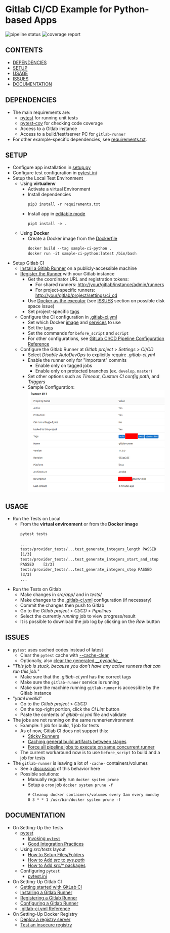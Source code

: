 # Gitlab CI/CD Example for Python-based Apps

![pipeline status][1] ![coverage report][2]

## CONTENTS

* [DEPENDENCIES](#dependencies)
* [SETUP](#setup)
* [USAGE](#usage)
* [ISSUES](#issues)
* [DOCUMENTATION](#documentation)

## DEPENDENCIES

* The main requirements are:
    * [pytest](https://docs.pytest.org/en/latest/contents.html) for running unit tests
    * [pytest-cov](https://github.com/pytest-dev/pytest-cov) for checking code coverage
    * Access to a Gitlab instance
    * Access to a build/test/server PC for `gitlab-runner`
* For other example-specific dependencies, see [requirements.txt](./requirements.txt).

## SETUP

* Configure app installation in [setup.py](./setup.py)
* Configure test configuration in [pytest.ini](./pytest.ini)
* Setup the Local Test Environment
    * Using **virtualenv**
        * Activate a virtual Environment
        * Install dependencies
            ```
            pip3 install -r requirements.txt

            ```
        * Install app in [editable mode](https://pip.pypa.io/en/stable/reference/pip_install/#editable-installs)
            ```
            pip3 install -e .

            ```
    * Using **Docker**
        * Create a Docker image from the [Dockerfile](./Dockerfile)
            ```
            docker build --tag sample-ci-python .
            docker run -it sample-ci-python:latest /bin/bash

            ```
* Setup Gitlab CI
    * [Install a Gitlab Runner](https://docs.gitlab.com/runner/install/) on a publicly-accessible machine
    * [Register the Runner](https://docs.gitlab.com/runner/register/index.html) with your Gitlab instance
        * Get the coordinator URL and registration tokens:
            * For shared runners: <http://your/gitlab/instance/admin/runners>
            * For project-specific runners: <http://your/gitlab/project/settings/ci_cd>
        * Use [Docker as the executor](https://docs.gitlab.com/runner/executors/docker.html) (see [ISSUES](#issues) section on possible disk space issue)
        * Set project-specific [tags](https://docs.gitlab.com/ee/ci/runners/#using-tags)
    * Configure the CI configuration in [.gitlab-ci.yml](./gitlab-ci.yml)
        * Set which Docker [image](https://docs.gitlab.com/runner/executors/docker.html#the-image-keyword) and [services](https://docs.gitlab.com/runner/executors/docker.html#the-services-keyword) to use
        * Set the [tags](https://docs.gitlab.com/ee/ci/runners/#using-tags)
        * Set the commands for `before_script` and `script`
        * For other configurations, see [GitLab CI/CD Pipeline Configuration Reference](https://docs.gitlab.com/ee/ci/yaml/)
    * Configure the Gitlab Runner at *Gitlab project* > *Settings* > *CI/CD*
        * Select *Disable AutoDevOps* to explicitly require *.gitlab-ci.yml*
        * Enable the runner only for "important" commits
            * Enable only on tagged jobs
            * Enable only on protected branches (ex. `develop`, `master`)
        * Set other options such as *Timeout*, *Custom CI config path*, and *Triggers*
        * Sample Configuration:
            ![Sample Configuration](./docs/sample-ci-runner.png)

## USAGE

* Run the Tests on Local
    * From the **virtual environment** or from the **Docker image**
        ```
        pytest tests

        ...
        tests/provider_tests/...test_generate_integers_length PASSED            [1/3]
        tests/provider_tests/...test_generate_integers_start_and_stop PASSED    [2/3]
        tests/provider_tests/...test_generate_integers_step PASSED              [3/3]
        ...
        ```
* Run the Tests on Gitlab
    * Make changes in *src/app/* and in *tests/*
    * Make changes to the [.gitlab-ci.yml](./gitlab-ci.yml) configuration (if necessary)
    * Commit the changes then push to Gitlab
    * Go to the *Gitlab project* > *CI/CD* > *Pipelines*
    * Select the currently *running* job to view progress/result
    * It is possible to download the job log by clicking on the *Raw* button

## ISSUES

* `pytest` uses cached codes instead of latest
    * Clear the `pytest` cache with [--cache-clear](https://docs.pytest.org/en/latest/cache.html#clearing-cache-content)
    * Optionally, also [clear the generated *\_\_pycache\_\_*](https://stackoverflow.com/q/28991015/2745495)
* "*This job is stuck, because you don’t have any active runners that can run this job.*"
    * Make sure that the *.gitlab-ci.yml* has the correct tags
    * Make sure the `gitlab-runner` service is running
    * Make sure the machine running `gitlab-runner` is accessible by the Gitlab instance
* "*yaml invalid*"
    * Go to the *Gitlab project* > *CI/CD*
    * On the top-right portion, click the *CI Lint* button
    * Paste the contents of *gitlab-ci.yml* file and validate
* The jobs are not running on the same runner/environment
    * Example: 1 job for build, 1 job for tests
    * As of now, Gitlab CI does not support this:
        * [Sticky Runners](https://gitlab.com/gitlab-org/gitlab-ce/issues/29447)
        * [Caching general build artifacts between stages](https://gitlab.com/gitlab-org/gitlab-runner/issues/336)
        * [Force all pipeline jobs to execute on same concurrent runner](https://gitlab.com/gitlab-org/gitlab-ce/issues/30060)
    * The current workaround now is to use `before_script` to build and a job for tests
* The `gitlab-runner` is leaving a lot of `-cache-` containers/volumes
    * See a [discussion](https://gitlab.com/gitlab-org/gitlab-runner/issues/2980#note_106845694) of this behavior here
    * Possible solutions:
        * Manually regularly run `docker system prune`
        * Setup a `cron` job `docker system prune -f`
            ```
            # Cleanup docker containers/volumes every 3am every monday
            0 3 * * 1 /usr/bin/docker system prune -f

            ```

## DOCUMENTATION

* On Setting-Up the Tests
    * [pytest](https://pytest.readthedocs.io/en/latest/contents.html)
        * [Invoking `pytest`](https://docs.pytest.org/en/latest/usage.html)
        * [Good Integration Practices](https://pytest.readthedocs.io/en/latest/goodpractices.html)
    * Using *src*/*tests* layout
        * [How to Setup Files/Folders](https://docs.pytest.org/en/latest/goodpractices.html#tests-outside-application-code)
        * [How to Add *src* to *sys.path*](https://docs.python.org/3.5/distutils/setupscript.html#listing-whole-packages)
        * [How to Add *src/\** packages](https://setuptools.readthedocs.io/en/latest/setuptools.html#find-namespace-packages)
    * Configuring `pytest`
        * [pytest.ini](https://docs.pytest.org/en/latest/reference.html#configuration-options)
* On Setting-Up Gitlab CI
    * [Getting started with GitLab CI](http://192.168.1.61/help/ci/quick_start/README)
    * [Installing a Gitlab Runner](https://docs.gitlab.com/runner/install/)
    * [Registering a Gitlab Runner](https://docs.gitlab.com/runner/register/index.html)
    * [Configuring a Gitlab Runner](https://docs.gitlab.com/runner/#configuring-gitlab-runner)
    * [.gitlab-ci.yml Reference](https://docs.gitlab.com/ee/ci/yaml/README.html)
* On Setting-Up Docker Registry
    * [Deploy a registry server](https://docs.docker.com/registry/deploying/)
    * [Test an insecure registry](https://docs.docker.com/registry/insecure/)

[1]: http://192.168.1.61/commonpf/sample-ci-python/badges/master/pipeline.svg
[2]: http://192.168.1.61/commonpf/sample-ci-python/badges/master/coverage.svg

